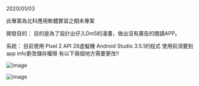 2020/01/03

此專案為北科應用軟體實習之期末專案

開發目的：
目的是為了設計出仔入Dm5的漫畫，做出沒有廣告的閱讀APP。

系統：
目前使用 Pixel 2 API 28虛擬機
Android Studio 3.5.1的程式
使用前須要到app info更改儲存權限
有以下兩個地方需要更改!!

![image](https://github.com/moon12134/Final_Dm5/permission1)


![image](https://github.com/moon12134/Final_Dm5/permission2)